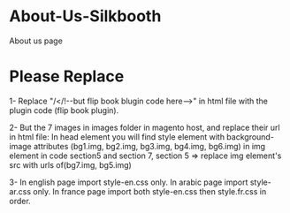 # About-Us-Silkbooth

About us page

# Please Replace

1- Replace "/</!--but flip book blugin code here-->" in html file with the plugin code (flip book plugin).

2- But the 7 images in images folder in magento host, and replace their url in html file:
In head element you will find style element with background-image attributes (bg1.img, bg2.img, bg3.img, bg4.img, bg6.img)
in img element in code section5 and section 7, section 5 => replace img element's src with urls of(bg7.img, bg5.img)

3- In english page import style-en.css only.
In arabic page import style-ar.css only.
In france page import both style-en.css then style.fr.css in order.
